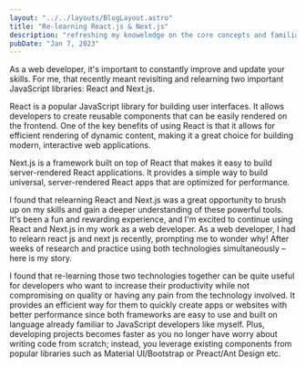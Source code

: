 ```yaml
---
layout: "../../layouts/BlogLayout.astro"
title: "Re-learning React.js & Next.js"
description: "refreshing my knoweledge on the core concepts and familiarizing myself with any update or change that have occured since the last time i worked with them."
pubDate: "Jan 7, 2023"
---
```



As a web developer, it's important to constantly improve and update your skills. For me, that recently meant revisiting and relearning two important JavaScript libraries: React and Next.js.

React is a popular JavaScript library for building user interfaces. It allows developers to create reusable components that can be easily rendered on the frontend. One of the key benefits of using React is that it allows for efficient rendering of dynamic content, making it a great choice for building modern, interactive web applications.

Next.js is a framework built on top of React that makes it easy to build server-rendered React applications. It provides a simple way to build universal, server-rendered React apps that are optimized for performance.

I found that relearning React and Next.js was a great opportunity to brush up on my skills and gain a deeper understanding of these powerful tools. It's been a fun and rewarding experience, and I'm excited to continue using React and Next.js in my work as a web developer.
As a web developer, I had to relearn react js and next js recently, prompting me to wonder why! After weeks of research and practice using both technologies simultaneously – here is my story. 

I found that re-learning those two technologies together can be quite useful for developers who want to increase their productivity while not compromising on quality or having any pain from the technology involved. It provides an efficient way for them to quickly create apps or websites with better performance since both frameworks are easy to use and built on language already familiar to JavaScript developers like myself. Plus, developing projects becomes faster as you no longer have worry about writing code from scratch; instead, you leverage existing components from popular libraries such as Material UI/Bootstrap or Preact/Ant Design etc.

